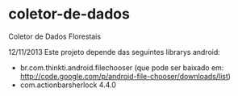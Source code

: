 coletor-de-dados
================

Coletor de Dados Florestais

12/11/2013
Este projeto depende das seguintes librarys android:
  * br.com.thinkti.android.filechooser (que pode ser baixado em: http://code.google.com/p/android-file-chooser/downloads/list)
  * com.actionbarsherlock 4.4.0
